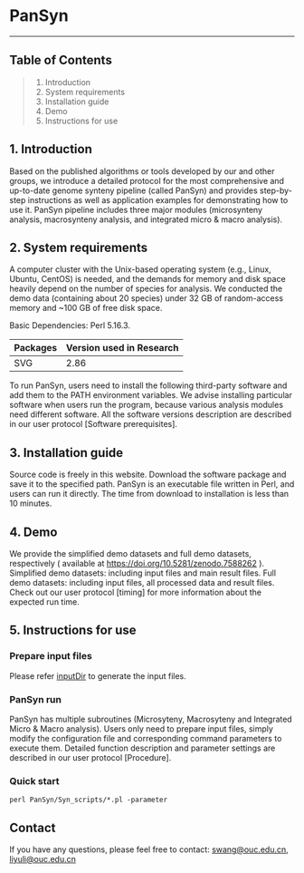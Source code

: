# PanSyn

--------------------------
Table of Contents
--------------------------

 > 1. Introduction
 > 2. System requirements
 > 3. Installation guide
 > 4. Demo
 > 5. Instructions for use


## 1. Introduction
Based on the published algorithms or tools developed by our and other groups, we introduce a detailed protocol for the most comprehensive and up-to-date genome synteny pipeline (called PanSyn) and provides step-by-step instructions as well as application examples for demonstrating how to use it. PanSyn pipeline includes three major modules (microsynteny analysis, macrosynteny analysis, and integrated micro & macro analysis). 


## 2. System requirements
A computer cluster with the Unix-based operating system (e.g., Linux, Ubuntu, CentOS) is needed, and the demands for memory and disk space heavily depend on the number of species for analysis. We conducted the demo data (containing about 20 species) under 32 GB of random-access memory and ~100 GB of free disk space. 

Basic Dependencies: Perl 5.16.3.

Packages | Version used in Research|
---------| --------|
SVG      | 2.86    |

To run PanSyn, users need to install the following third-party software and add them to the PATH environment variables. We advise installing particular software when users run the program, because various analysis modules need different software. All the software versions description are described in our user protocol [Software prerequisites]. 


## 3. Installation guide
Source code is freely in this website.
Download the software package and save it to the specified path. PanSyn is an executable file written in Perl, and users can run it directly.
The time from download to installation is less than 10 minutes.


## 4. Demo
We provide the simplified demo datasets and full demo datasets, respectively ( available at https://doi.org/10.5281/zenodo.7588262 ).
Simplified demo datasets: including input files and main result files.
Full demo datasets: including input files, all processed data and result files.
Check out our user protocol [timing] for more information about the expected run time.

## 5. Instructions for use

### Prepare input files
Please refer [inputDir](https://doi.org/10.5281/zenodo.7588262) to generate the input files.
### PanSyn run
PanSyn has multiple subroutines (Microsyteny, Macrosyteny and Integrated Micro & Macro analysis). Users only need to prepare input files, simply modify the configuration file and corresponding command parameters to execute them. 
Detailed function description and parameter settings are described in our user protocol [Procedure]. 
### Quick start
```
perl PanSyn/Syn_scripts/*.pl -parameter
```



## Contact
If you have any questions, please feel free to contact: swang@ouc.edu.cn, liyuli@ouc.edu.cn
